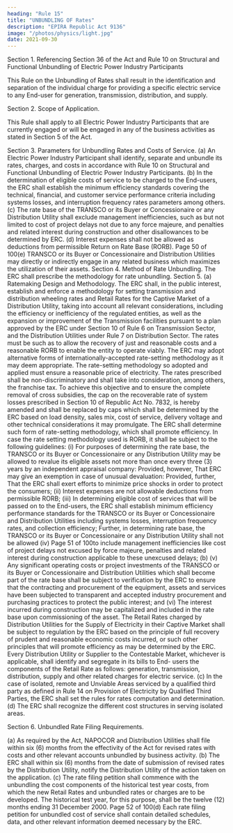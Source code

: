 ```yaml
---
heading: "Rule 15"
title: "UNBUNDLING OF Rates"
description: "EPIRA Republic Act 9136"
image: "/photos/physics/light.jpg"
date: 2021-09-30
---
```




Section 1. Referencing Section 36 of the Act and Rule 10 on Structural and Functional Unbundling of Electric Power Industry Participants

This Rule on the Unbundling of Rates shall result in the identification and separation of the individual charge for providing a specific electric service to any End-user for generation, transmission, distribution, and supply.

Section 2. Scope of Application.

This Rule shall apply to all Electric Power Industry Participants that are currently engaged or will be engaged in any of the business activities as stated in Section 5 of the Act.

Section 3. Parameters for Unbundling Rates and Costs of Service.
(a) An Electric Power Industry Participant shall identify, separate and
unbundle its rates, charges, and costs in accordance with Rule 10 on
Structural and Functional Unbundling of Electric Power Industry
Participants.
(b) In the determination of eligible costs of service to be charged to the
End-users, the ERC shall establish the minimum efficiency standards
covering the technical, financial, and customer service performance
criteria including systems losses, and interruption frequency rates
parameters among others.
(c) The rate base of the TRANSCO or its Buyer or Concessionaire or any
Distribution Utility shall exclude management inefficiencies, such as
but not limited to cost of project delays not due to any force majeure,
and penalties and related interest during construction and other
disallowances to be determined by ERC.
(d) Interest expenses shall not be allowed as deductions from permissible
Return on Rate Base (RORB).
Page 50 of 100(e)
TRANSCO or its Buyer or Concessionaire and Distribution Utilities
may directly or indirectly engage in any related business which
maximizes the utilization of their assets.
Section 4.
Method of Rate Unbundling.
The ERC shall prescribe the methodology for rate unbundling.
Section 5.
(a)
Ratemaking Design and Methodology.
The ERC shall, in the public interest, establish and enforce a
methodology for setting transmission and distribution wheeling rates
and Retail Rates for the Captive Market of a Distribution Utility,
taking into account all relevant considerations, including the
efficiency or inefficiency of the regulated entities, as well as the
expansion or improvement of the Transmission facilities pursuant to a
plan approved by the ERC under Section 10 of Rule 6 on
Transmission Sector, and the Distribution Utilities under Rule 7 on
Distribution Sector. The rates must be such as to allow the recovery
of just and reasonable costs and a reasonable RORB to enable the
entity to operate viably. The ERC may adopt alternative forms of
internationally-accepted rate-setting methodology as it may deem
appropriate. The rate-setting methodology so adopted and applied
must ensure a reasonable price of electricity. The rates prescribed
shall be non-discriminatory and shall take into consideration, among
others, the franchise tax. To achieve this objective and to ensure the
complete removal of cross subsidies, the cap on the recoverable rate of
system losses prescribed in Section 10 of Republic Act No. 7832, is
hereby amended and shall be replaced by caps which shall be
determined by the ERC based on load density, sales mix, cost of
service, delivery voltage and other technical considerations it may
promulgate. The ERC shall determine such form of rate-setting
methodology, which shall promote efficiency. In case the rate setting
methodology used is RORB, it shall be subject to the following
guidelines:
(i) For purposes of determining the rate base, the TRANSCO or its
Buyer or Concessionaire or any Distribution Utility may be
allowed to revalue its eligible assets not more than once every
three (3) years by an independent appraisal company: Provided,
however, That ERC may give an exemption in case of unusual
devaluation: Provided, further, That the ERC shall exert efforts
to minimize price shocks in order to protect the consumers;
(ii) Interest expenses are not allowable deductions from permissible
RORB;
(iii) In determining eligible cost of services that will be passed on to
the End-users, the ERC shall establish minimum efficiency
performance standards for the TRANSCO or its Buyer or
Concessionaire and Distribution Utilities including systems
losses, interruption frequency rates, and collection efficiency;
Further, in determining rate base, the TRANSCO or its Buyer or
Concessionaire or any Distribution Utility shall not be allowed
(iv)
Page 51 of 100to include management inefficiencies like cost of project delays
not excused by force majeure, penalties and related interest
during construction applicable to these unexcused delays;
(b)
(v) Any significant operating costs or project investments of the
TRANSCO or its Buyer or Concessionaire and Distribution
Utilities which shall become part of the rate base shall be
subject to verification by the ERC to ensure that the contracting
and procurement of the equipment, assets and services have
been subjected to transparent and accepted industry
procurement and purchasing practices to protect the public
interest; and
(vi) The interest incurred during construction may be capitalized
and included in the rate base upon commissioning of the asset.
The Retail Rates charged by Distribution Utilities for the Supply of
Electricity in their Captive Market shall be subject to regulation by the
ERC based on the principle of full recovery of prudent and reasonable
economic costs incurred, or such other principles that will promote
efficiency as may be determined by the ERC.
Every Distribution Utility or Supplier to the Contestable Market,
whichever is applicable, shall identify and segregate in its bills to End-
users the components of the Retail Rate as follows: generation,
transmission, distribution, supply and other related charges for
electric service.
(c) In the case of isolated, remote and Unviable Areas serviced by a
qualified third party as defined in Rule 14 on Provision of Electricity
by Qualified Third Parties, the ERC shall set the rules for rates
computation and determination.
(d) The ERC shall recognize the different cost structures in serving
isolated areas.

Section 6. Unbundled Rate Filing Requirements.

(a) As required by the Act, NAPOCOR and Distribution Utilities shall file within
six (6) months from the effectivity of the Act for revised rates with
costs and other relevant accounts unbundled by business activity.
(b) The ERC shall within six (6) months from the date of submission of
revised rates by the Distribution Utility, notify the Distribution Utility
of the action taken on the application.
(c) The rate filing petition shall commence with the unbundling the cost
components of the historical test year costs, from which the new
Retail Rates and unbundled rates or charges are to be developed. The
historical test year, for this purpose, shall be the twelve (12) months
ending 31 December 2000.
Page 52 of 100(d)
Each rate filing petition for unbundled cost of service shall contain
detailed schedules, data, and other relevant information deemed
necessary by the ERC.

